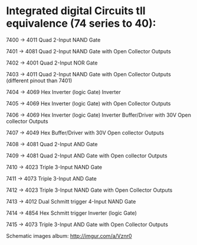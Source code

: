 # Integrated digital Circuits tll equivalence (74 series to 40):
 
7400	→	4011    Quad 2-Input NAND Gate

7401 → 4081    Quad 2-Input NAND Gate with Open Collector Outputs

7402 → 4001    Quad 2-Input NOR Gate

7403 → 4011    Quad 2-Input NAND Gate with Open Collector Outputs (different pinout than 7401)

7404 → 4069    Hex Inverter (logic Gate) Inverter

7405 → 4069    Hex Inverter (logic Gate) with Open Collector Outputs

7406 → 4069    Hex Inverter (logic Gate) Inverter Buffer/Driver with 30V Open collector Outputs

7407 → 4049    Hex Buffer/Driver with 30V Open collector Outputs

7408 → 4081    Quad 2-Input AND Gate

7409 → 4081    Quad 2-Input AND Gate with Open collector Outputs

7410 → 4023    Triple 3-Input NAND Gate

7411 → 4073    Triple 3-Input AND Gate

7412 → 4023    Triple 3-Input NAND Gate with Open Collector Outputs

7413 → 4012    Dual Schmitt trigger 4-Input NAND Gate

7414 → 4854    Hex Schmitt trigger Inverter (logic Gate)

7415 → 4073    Triple 3-Input AND Gate with Open Collector Outputs
 
Schematic images album: http://imgur.com/a/Vznr0
